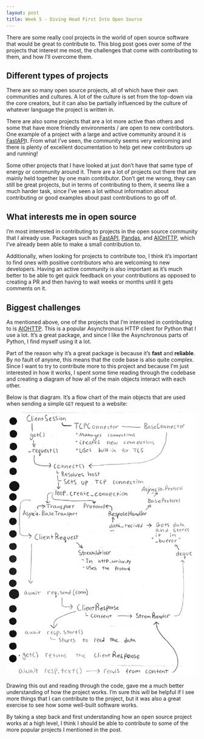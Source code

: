 ```yaml
---
layout: post
title: Week 5 - Diving Head First Into Open Source
---
```


There are some really cool projects in the world of open source software that would be great to contribute to. This blog post goes over some of the projects that interest me most, the challenges that come with contributing to them, and how I’ll overcome them.

<!--more-->

## Different types of projects

There are so many open source projects, all of which have their own communities and cultures. A lot of the culture is set from the top-down via the core creators, but it can also be partially influenced by the culture of whatever language the project is written in. 

There are also some projects that are a lot more active than others and some that have more friendly environments / are open to new contributors. One example of a project with a large and active community around it is [FastAPI](https://github.com/fastapi/fastapi)t. From what I’ve seen, the community seems very welcoming and there is plenty of excellent documentation to help get new contributors up and running!

Some other projects that I have looked at just don’t have that same type of energy or community around it. There are a lot of projects out there that are mainly held together by one main contributor. Don’t get me wrong, they can still be great projects, but in terms of contributing to them, it seems like a much harder task, since I’ve seen a lot without information about contributing or good examples about past contributions to go off of.

## What interests me in open source

I’m most interested in contributing to projects in the open source community that I already use. Packages such as [FastAPI](https://fastapi.tiangolo.com/), [Pandas](https://pandas.pydata.org/), and [AIOHTTP](https://docs.aiohttp.org/en/stable/), which I’ve already been able to make a small contribution to. 

Additionally, when looking for projects to contribute too, I think it’s important to find ones with positive contributors who are welcoming to new developers. Having an active community is also important as it’s much better to be able to get quick feedback on your contributions as opposed to creating a PR and then having to wait weeks or months until it gets comments on it.

## Biggest challenges

As mentioned above, one of the projects that I’m interested in contributing to is [AIOHTTP](https://docs.aiohttp.org/en/stable/). This is a popular Asynchronous HTTP client for Python that I use a lot. It’s a great package, and since I like the Asynchronous parts of Python, I find myself using it a lot.

Part of the reason why it’s a great package is because it’s **fast** and **reliable**. By no fault of anyone, this means that the code base is also quite complex. Since I want to try to contribute more to this project and because I'm just interested in how it works, I spent some time reading through the codebase and creating a diagram of how all of the main objects interact with each other.

Below is that diagram. It’s a flow chart of the main objects that are used when sending a simple `GET` request to a website: 

![AIOHTTP Diagram](/images/week5-image.jpg)

Drawing this out and reading through the code, gave me a much better understanding of how the project works. I’m sure this will be helpful if I see more things that I can contribute to the project, but it was also a great exercise to see how some well-built software works.

By taking a step back and first understanding how an open source project works at a high level, I think I should be able to contribute to some of the more popular projects I mentioned in the post.


